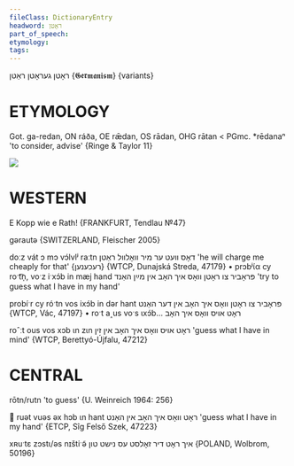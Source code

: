 ```yaml
---
fileClass: DictionaryEntry
headword: ראָטן
part_of_speech: 
etymology: 
tags: 
---
```

ראָטן
געראָטן
ראַטן {𝕲𝖊𝖗𝖒𝖆𝖓𝖎𝖘𝖒} {variants} 

ETYMOLOGY
===========
Got. ga-redan, ON ráða, OE rǣdan, OS rādan, OHG rātan < PGmc. *rēdanaⁿ 'to consider, advise'
{Ringe & Taylor 11}

![](https://ia802902.us.archive.org/9/items/Yiddish-Dialect-Maps/Guggenheim-Gruenberg_karte_17.jpg)

WESTERN
========

E Kopp wie e Rath!
{FRANKFURT, Tendlau №47}

gərautə {SWITZERLAND, Fleischer 2005}

doːz vát ɔ mɔ vɔ́lvlʲ raːtn דאָס וועט ער מיר וואָלוול ראַטן 'he will charge me cheaply for that' {רעכענען} {WTCP, Dunajská Streda, 47179}
	•	prɔbʲɩ́α cy roˑt͡n̩, voˑz iˑxɔ́b in mæj hand פּראָביר צו ראָטן וואָס איך האָב אין מײַן האַנד 'try to guess what I have in my hand'

probíˑr cy róˑtn vos ixɔ́b in dər hant פּראָביר צו ראָטן וואָס איך האָב אין דער האַנט {WTCP, Vác, 47197}
	•	roˑt a˰us voˑs ɩxɔ́b... ראָט אויס וואָס איך האָב

roˆːt ous vos xɔb ɩn zɩn ראָט אויס וואָס איך האָב אין זין 'guess what I have in mind' {WTCP, Berettyó-Újfalu, 47212}

CENTRAL
========

rōtn/rutn 'to guess' {U. Weinreich 1964: 256}


ruət vuəs əx hɔb ɩn hant ראָט וואָס איך האָב אין האַנט 'guess what I have in my hand' {ETCP, Sîg Felső Szek, 47223}

xʀuˑtɛ zɔstɩ/əs nɪštiˑə̃ איך ראָט דיר זאָלסט עס נישט טון {POLAND, Wolbrom, 50196}